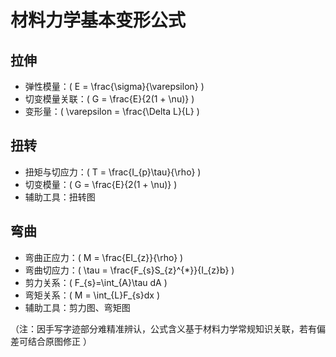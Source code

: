 # 材料力学基本变形公式
## 拉伸
- 弹性模量：\( E = \frac{\sigma}{\varepsilon} \)
- 切变模量关联：\( G = \frac{E}{2(1 + \nu)} \)
- 变形量：\( \varepsilon = \frac{\Delta L}{L} \)

## 扭转
- 扭矩与切应力：\( T = \frac{I_{p}\tau}{\rho} \)
- 切变模量：\( G = \frac{E}{2(1 + \nu)} \)
- 辅助工具：扭转图

## 弯曲
- 弯曲正应力：\( M = \frac{EI_{z}}{\rho} \)
- 弯曲切应力：\( \tau = \frac{F_{s}S_{z}^{*}}{I_{z}b} \)
- 剪力关系：\( F_{s}=\int_{A}\tau dA \)
- 弯矩关系：\( M = \int_{L}F_{s}dx \)
- 辅助工具：剪力图、弯矩图 

（注：因手写字迹部分难精准辨认，公式含义基于材料力学常规知识关联，若有偏差可结合原图修正 ） 